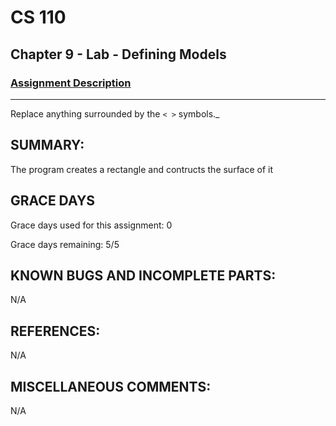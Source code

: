 # CS 110
## Chapter 9 - Lab - Defining Models

### [Assignment Description](https://docs.google.com/document/d/15DfkIaMl1zTHGfpNH6NFQGl9UYp_GamYK79O8CZCddc/edit?usp=sharing)

***
Replace anything surrounded by the `< >` symbols._

## SUMMARY:
 The program creates a rectangle and contructs the surface of it

## GRACE DAYS
Grace days used for this assignment: 0

Grace days remaining: 5/5

## KNOWN BUGS AND INCOMPLETE PARTS:
 N/A

## REFERENCES:
 N/A

## MISCELLANEOUS COMMENTS:
 N/A
